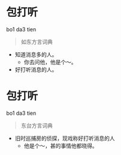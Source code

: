 # 包打听
bo1 da3 tien
> 如东方言词典
- 知道消息多的人。
  - 你去问他，他是个～。
- 好打听消息的人。

# 包打听
bo1 da3 tien
> 东台方言词典
- 旧时巡捕房的侦探，现戏称好打听消息的人
  - 他是个～，甚的事情他都晓得。
